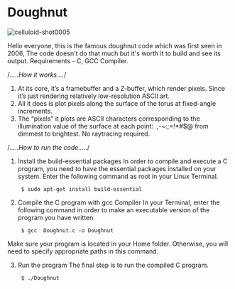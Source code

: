 # Doughnut

![celluloid-shot0005](https://user-images.githubusercontent.com/50693369/110743799-a31c2700-825e-11eb-9b2b-89a55b095528.jpg)

Hello everyone, this is the famous doughnut code which was first seen in 2006, The code doesn't do that much but it's worth it to build and see its output.
Requirements - C, GCC Compiler.

/*.....How it works....*/

1. At its core, it’s a framebuffer and a Z-buffer, which render pixels. Since it’s just rendering relatively low-resolution ASCII art.
2. All it does is plot pixels along the surface of the torus at fixed-angle increments.
3. The “pixels” it plots are ASCII characters corresponding to the illumination value of the surface at each point: .,-~:;=!*#$@ from dimmest to brightest. No      raytracing required.

/*.....How to run the code.....*/
1. Install the build-essential packages
   In order to compile and execute a C program, you need to have the essential packages installed on your system. Enter the following command as root in your          Linux Terminal.
         
        $ sudo apt-get install build-essential
         
2. Compile the C program with gcc Compiler
   In your Terminal, enter the following command in order to make an executable version of the program you have written.
         

        $ gcc  Doughnut.c -o Doughnut
        
Make sure your program is located in your Home folder. Otherwise, you will need to specify appropriate paths in this command.

3. Run the program
   The final step is to run the compiled C program. 

        $ ./Doughnut
